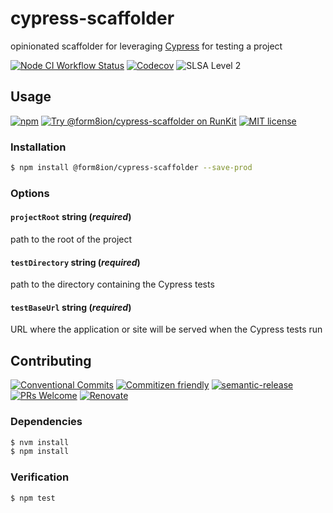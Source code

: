 # cypress-scaffolder

opinionated scaffolder for leveraging [Cypress](https://www.cypress.io/) for
testing a project

<!--status-badges start -->

[![Node CI Workflow Status][github-actions-ci-badge]][github-actions-ci-link]
[![Codecov][coverage-badge]][coverage-link]
![SLSA Level 2][slsa-badge]

<!--status-badges end -->

## Usage

<!--consumer-badges start -->

[![npm][npm-badge]][npm-link]
[![Try @form8ion/cypress-scaffolder on RunKit][runkit-badge]][runkit-link]
[![MIT license][license-badge]][license-link]

<!--consumer-badges end -->

### Installation

```sh
$ npm install @form8ion/cypress-scaffolder --save-prod
```

### Options

#### `projectRoot` __string__ (_required_)

path to the root of the project

#### `testDirectory` __string__ (_required_)

path to the directory containing the Cypress tests

#### `testBaseUrl` __string__ (_required_)

URL where the application or site will be served when the Cypress tests run

## Contributing

<!--contribution-badges start -->

[![Conventional Commits][commit-convention-badge]][commit-convention-link]
[![Commitizen friendly][commitizen-badge]][commitizen-link]
[![semantic-release][semantic-release-badge]][semantic-release-link]
[![PRs Welcome][PRs-badge]][PRs-link]
[![Renovate][renovate-badge]][renovate-link]

<!--contribution-badges end -->

### Dependencies

```sh
$ nvm install
$ npm install
```

### Verification

```sh
$ npm test
```

[npm-link]: https://www.npmjs.com/package/@form8ion/cypress-scaffolder

[npm-badge]: https://img.shields.io/npm/v/@form8ion/cypress-scaffolder?logo=npm

[runkit-link]: https://npm.runkit.com/@form8ion/cypress-scaffolder

[runkit-badge]: https://badge.runkitcdn.com/@form8ion/cypress-scaffolder.svg

[license-link]: LICENSE

[license-badge]: https://img.shields.io/github/license/form8ion/cypress-scaffolder.svg?logo=opensourceinitiative

[commit-convention-link]: https://conventionalcommits.org

[commit-convention-badge]: https://img.shields.io/badge/Conventional%20Commits-1.0.0-yellow.svg

[commitizen-link]: http://commitizen.github.io/cz-cli/

[commitizen-badge]: https://img.shields.io/badge/commitizen-friendly-brightgreen.svg

[semantic-release-link]: https://github.com/semantic-release/semantic-release

[semantic-release-badge]: https://img.shields.io/badge/semantic--release-angular-e10079?logo=semantic-release

[PRs-link]: http://makeapullrequest.com

[PRs-badge]: https://img.shields.io/badge/PRs-welcome-brightgreen.svg

[renovate-link]: https://renovatebot.com

[renovate-badge]: https://img.shields.io/badge/renovate-enabled-brightgreen.svg?logo=renovatebot

[github-actions-ci-link]: https://github.com/form8ion/cypress-scaffolder/actions?query=workflow%3A%22Node.js+CI%22+branch%3Amaster

[github-actions-ci-badge]: https://github.com/form8ion/cypress-scaffolder/workflows/Node.js%20CI/badge.svg

[coverage-link]: https://codecov.io/github/form8ion/cypress-scaffolder

[coverage-badge]: https://img.shields.io/codecov/c/github/form8ion/cypress-scaffolder?logo=codecov

[slsa-badge]: https://slsa.dev/images/gh-badge-level2.svg
